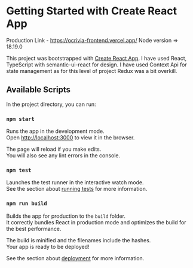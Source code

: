 # Getting Started with Create React App

Production Link - https://ocrivia-frontend.vercel.app/
Node version => 18.19.0

This project was bootstrapped with [Create React App](https://github.com/facebook/create-react-app).
I have used React, TypeScript with semantic-ui-react for design.
I have used Context Api for state management as for this level of project Redux was a bit overkill.

## Available Scripts

In the project directory, you can run:

### `npm start`

Runs the app in the development mode.\
Open [http://localhost:3000](http://localhost:3000) to view it in the browser.

The page will reload if you make edits.\
You will also see any lint errors in the console.

### `npm test`

Launches the test runner in the interactive watch mode.\
See the section about [running tests](https://facebook.github.io/create-react-app/docs/running-tests) for more information.

### `npm run build`

Builds the app for production to the `build` folder.\
It correctly bundles React in production mode and optimizes the build for the best performance.

The build is minified and the filenames include the hashes.\
Your app is ready to be deployed!

See the section about [deployment](https://facebook.github.io/create-react-app/docs/deployment) for more information.

